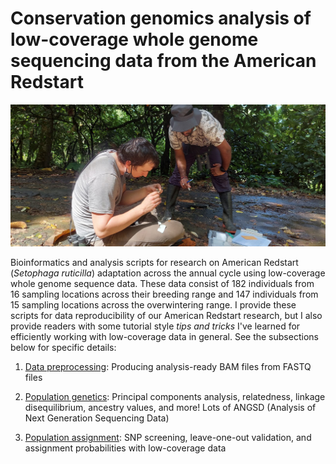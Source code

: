 # Conservation genomics analysis of low-coverage whole genome sequencing data from the American Redstart

<img src="./img/trini-fieldwork.jpg" alt="Trinidad-fieldwork" width="600"/>

Bioinformatics and analysis scripts for research on American Redstart (*Setophaga ruticilla*) adaptation across the annual cycle using low-coverage whole genome sequence data. These data consist of 182 individuals from 16 sampling locations across their breeding range and 147 individuals from 15 sampling locations across the overwintering range. I provide these scripts for data reproducibility of our American Redstart research, but I also provide readers with some tutorial style *tips and tricks* I've learned for efficiently working with low-coverage data in general. See the subsections below for specific details:

1.  [Data preprocessing](https://github.com/mgdesaix/amre-adaptation/blob/main/01_Preprocessing/Preprocessing.md): Producing analysis-ready BAM files from FASTQ files

2.  [Population genetics](https://github.com/mgdesaix/amre-adaptation/blob/main/02_PopulationGenetics/Popgen.md): Principal components analysis, relatedness, linkage disequilibrium, ancestry values, and more! Lots of ANGSD (Analysis of Next Generation Sequencing Data)

3.  [Population assignment](https://github.com/mgdesaix/amre-adaptation/blob/main/03_PopulationAssignment/PopAssign.md): SNP screening, leave-one-out validation, and assignment probabilities with low-coverage data

